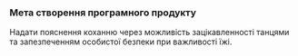 ### Мета створення програмного продукту

Надати пояснення коханню через можливість зацікавленності танцями та запезпеченням особистої безпеки при важливості їжі.

